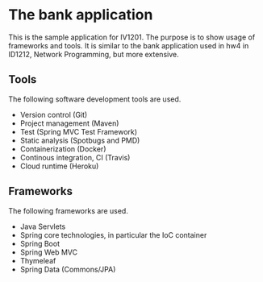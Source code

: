 # The bank application
This is the sample application for IV1201. The purpose is to show usage of frameworks and tools. It is similar to the bank application used in hw4 in ID1212, Network Programming, but more extensive.

## Tools
The following software development tools are used.
 - Version control (Git)
 - Project management (Maven)
 - Test (Spring MVC Test Framework)
 - Static analysis (Spotbugs and PMD)
 - Containerization (Docker)
 - Continous integration, CI (Travis)
 - Cloud runtime (Heroku)

## Frameworks
The following frameworks are used.
 - Java Servlets
 - Spring core technologies, in particular the IoC container
 - Spring Boot
 - Spring Web MVC
 - Thymeleaf
 - Spring Data (Commons/JPA)
 
